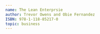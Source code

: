 ```yaml
---
name: The Lean Enterprsie
author: Trevor Owens and Obie Fernandez
ISBN: 978-1-118-85217-0
topic: business
---
```

